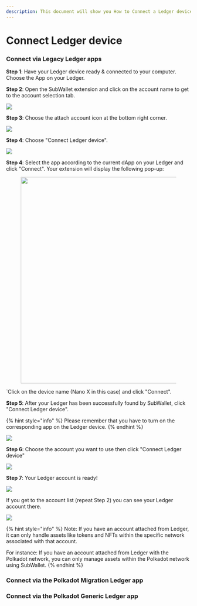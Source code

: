 ```yaml
---
description: This document will show you How to Connect a Ledger device to SubWallet.
---
```


# Connect Ledger device

### Connect via Legacy Ledger apps

**Step 1**: Have your Ledger device ready & connected to your computer. Choose the App on your Ledger.

**Step 2**:  Open the SubWallet extension and click on the account name to get to the account selection tab.&#x20;

![](<../../.gitbook/assets/image (692).png>)

**Step 3**: Choose the attach account icon at the bottom right corner.

![](<../../.gitbook/assets/image (693).png>)

**Step 4**: Choose "Connect Ledger device".

![](https://files.gitbook.com/v0/b/gitbook-x-prod.appspot.com/o/spaces%2F2zseowhOCGE5xsJFb2z5%2Fuploads%2FB3rlchJNfMRA7dtaBbYd%2FScreenshot\_8.png?alt=media\&token=b6d2e1c4-32c3-46de-bb5c-80312cd0a7f9)

**Step 4**: Select the app according to the current dApp on your Ledger and click "Connect". Your extension will display the following pop-up:

<div align="left">

<figure><img src="../../.gitbook/assets/image (1474).png" alt="" width="563"><figcaption></figcaption></figure>

</div>

\`Click on the device name (Nano X in this case) and click "Connect".

**Step 5**: After your Ledger has been successfully found by SubWallet, click "Connect Ledger device".

{% hint style="info" %}
Please remember that you have to turn on the corresponding app on the Ledger device.
{% endhint %}

![](<../../.gitbook/assets/image (1111).png>)



**Step 6**: Choose the account you want to use then click "Connect Ledger device"

![](<../../.gitbook/assets/image (1421).png>)



**Step 7**: Your Ledger account is ready!

![](<../../.gitbook/assets/image (1121).png>)

If you get to the account list (repeat Step 2) you can see your Ledger account there.

![](<../../.gitbook/assets/image (1100).png>)

{% hint style="info" %}
Note: If you have an account attached from Ledger, it can only handle assets like tokens and NFTs within the specific network associated with that account.&#x20;

For instance: If you have an account attached from Ledger with the Polkadot network, you can only manage assets within the Polkadot network using SubWallet.
{% endhint %}

### Connect via the Polkadot Migration Ledger app

### Connect via the Polkadot Generic Ledger app
